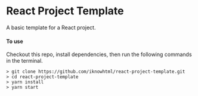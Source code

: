 # React Project Template
A basic template for a React project.

#### To use
Checkout this repo, install dependencies, then run the following commands in the terminal.

```
> git clone https://github.com/iknowhtml/react-project-template.git
> cd react-project-template
> yarn install
> yarn start
```
